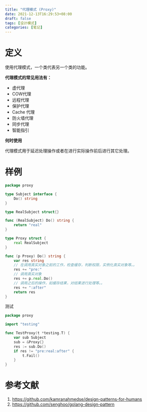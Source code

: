 ```yaml
---
title: "代理模式 (Proxy)"
date: 2021-12-13T16:29:53+08:00
draft: false
tags: [设计模式]
categories: [笔记] 
---
```


# 定义

使用代理模式，一个类代表另一个类的功能。

**代理模式的常见用法有：**

- 虚代理
- COW代理
- 远程代理
- 保护代理
- Cache 代理
- 防火墙代理
- 同步代理
- 智能指引

**何时使用**

代理模式用于延迟处理操作或者在进行实际操作前后进行其它处理。

# 样例

```go
package proxy

type Subject interface {
	Do() string
}

type RealSubject struct{}

func (RealSubject) Do() string {
	return "real"
}

type Proxy struct {
	real RealSubject
}

func (p Proxy) Do() string {
	var res string
	// 在调用真实对象之前的工作，检查缓存，判断权限，实例化真实对象等。。
	res += "pre:"
	// 调用真实对象
	res += p.real.Do()
	// 调用之后的操作，如缓存结果，对结果进行处理等。。
	res += ":after"
	return res
}

```

测试

```go
package proxy

import "testing"

func TestProxy(t *testing.T) {
	var sub Subject
	sub = &Proxy{}
	res := sub.Do()
	if res != "pre:real:after" {
		t.Fail()
	}
}

```

# 参考文献

1. https://github.com/kamranahmedse/design-patterns-for-humans
2. https://github.com/senghoo/golang-design-pattern

